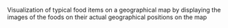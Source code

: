 Visualization of typical food items on a geographical map by displaying the images of the foods on their actual geographical positions on the map
